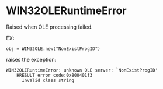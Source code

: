 # WIN32OLERuntimeError

Raised when OLE processing failed.

EX:

    obj = WIN32OLE.new("NonExistProgID")

raises the exception:

    WIN32OLERuntimeError: unknown OLE server: `NonExistProgID'
        HRESULT error code:0x800401f3
          Invalid class string
